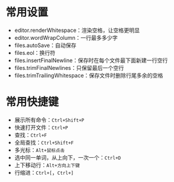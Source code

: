 # 常用设置

- editor.renderWhitespace：渲染空格，让空格更明显
- editor.wordWrapColumn：一行最多多少字
- files.autoSave：自动保存
- files.eol：换行符
- files.insertFinalNewline：保存时在每个文件最下面新建一行空行
- files.trimFinalNewlines：只保留最后一个空行
- files.trimTrailingWhitespace：保存文件时删除行尾多余的空格

# 常用快捷键

- 展示所有命令：`Ctrl+Shift+P`
- 快速打开文件：`Ctrl+P`
- 查找：`Ctrl+F`
- 全局查找：`Ctrl+Shift+F`
- 多光标：`Alt+鼠标点击`
- 选中同一单词，从上向下，一次一个：`Ctrl+D`
- 上下移动行：`Alt+方向上下键`
- 行缩进：`Ctrl+[`，`Ctrl+]`
